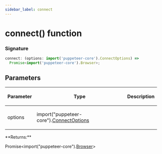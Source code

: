 ```yaml
---
sidebar_label: connect
---
```


# connect() function

### Signature

```typescript
connect: (options: import('puppeteer-core').ConnectOptions) =>
  Promise<import('puppeteer-core').Browser>;
```

## Parameters

<table><thead><tr><th>

Parameter

</th><th>

Type

</th><th>

Description

</th></tr></thead>
<tbody><tr><td>

options

</td><td>

import("puppeteer-core").[ConnectOptions](./puppeteer.connectoptions.md)

</td><td>

</td></tr>
</tbody></table>
**Returns:**

Promise&lt;import("puppeteer-core").[Browser](./puppeteer.browser.md)&gt;
